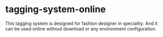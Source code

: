 # tagging-system-online
This tagging system is designed for fashion designer in speciality. And it can be used online without download or any environment configuration.
